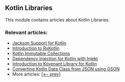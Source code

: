## Kotlin Libraries

This module contains articles about Kotlin Libraries.

### Relevant articles:

- [Jackson Support for Kotlin](https://www.baeldung.com/kotlin/jackson-kotlin)
- [Introduction to RxKotlin](https://www.baeldung.com/kotlin/rxkotlin)
- [Kotlin Immutable Collections](https://www.baeldung.com/kotlin/kotlin-immutable-collections)
- [Dependency Injection for Kotlin with Injekt](https://www.baeldung.com/kotlin/kotlin-dependency-injection-with-injekt)
- [Introduction to Kovenant Library for Kotlin](https://www.baeldung.com/kotlin-kovenant)
- [Converting Kotlin Data Class from JSON using GSON](https://www.baeldung.com/kotlin-json-convert-data-class)
- More articles: [[<-- prev]](/kotlin-libraries)
